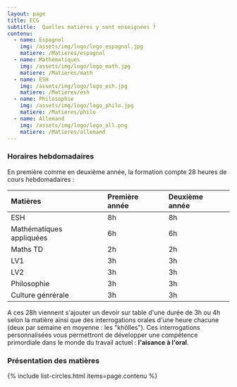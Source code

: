 ```yaml
---
layout: page
title: ECG
subtitle:  Quelles matières y sont enseignées ?
contenu:
  - name: Espagnol
    img: /assets/img/logo/logo_espagnol.jpg
    matiere: /Matieres/espagnol
  - name: Mathématiques
    img: /assets/img/logo/logo_math.jpg
    matiere: /Matieres/math
  - name: ESH
    img: /assets/img/logo/logo_esh.jpg
    matiere: /Matieres/esh
  - name: Philosophie
    img: /assets/img/logo/logo_philo.jpg
    matiere: /Matieres/philo
  - name: Allemand
    img: /assets/img/logo/logo_all.png
    matiere: /Matieres/allemand
---
```


### Horaires hebdomadaires ###

En première comme en deuxième année, la formation compte 28 heures de cours hebdomadaires :

| Matières | Première année | Deuxième année |
| :------ |:--- | :--- |
| ESH | 8h | 8h |
| Mathématiques appliquées | 6h | 6h |
| Maths TD | 2h | 2h |
| LV1 | 3h | 3h |
| LV2 | 3h | 3h |
| Philosophie | 3h | 3h |
| Culture génrérale | 3h | 3h |

A ces 28h viennent s'ajouter un devoir sur table d'une durée de 3h ou 4h selon la matière ainsi que des interrogations
 orales d'une heure chacune (deux par semaine en moyenne : les  "khôlles"). Ces interrogations personnalisées vous permettront de développer une compétence primordiale dans le monde du travail actuel : **l'aisance à l'oral**.

### Présentation des matières ###
 
 
 
{% include list-circles.html items=page.contenu %}


